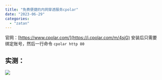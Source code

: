 ```yaml
---
title: "免费便捷的内网穿透服务cpolar"
date: "2023-06-29"
categories: 
  - "zatan"
---
```


官网：[https://www.cpolar.com/](https://i.cpolar.com/m/4sjG) 安装后只需要绑定账号，然后一行命令 `cpolar http 80`

## 实测：

![](images/企业微信截图_16880022268664-300x113.png)
